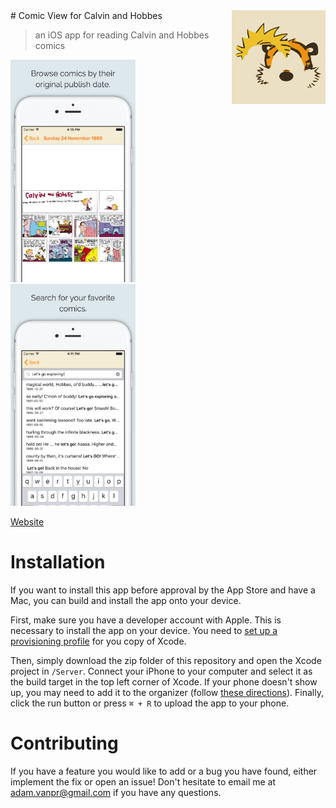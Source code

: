 <img src="logo.png" width="150px" align="right" />
# Comic View for Calvin and Hobbes

> an iOS app for reading Calvin and Hobbes comics

<img src="comic-preview.jpg" width="200px"></img> <img src="search-preview.jpg" width="200px"></img>

[Website](http://van.prooyen.com/projects/#comic-viewer-for-calvin-and-hobbes)

# Installation

If you want to install this app before approval by the App Store and have a Mac, you can build and install the app onto your device.

First, make sure you have a developer account with Apple. This is necessary to install the app on your device. You need to [set up a provisioning profile](https://developer.apple.com/library/ios/qa/qa1814/_index.html) for you copy of Xcode. 

Then, simply download the zip folder of this repository and open the Xcode project in `/Server`. Connect your iPhone to your computer and select it as the build target in the top left corner of Xcode. If your phone doesn't show up, you may need to add it to the organizer (follow [these directions](https://support.smartbear.com/viewarticle/73275/)). Finally, click the run button or press `⌘ + R` to upload the app to your phone.

# Contributing

If you have a feature you would like to add or a bug you have found, either implement the fix or open an issue! Don't hesitate to email me at adam.vanpr@gmail.com if you have any questions.
